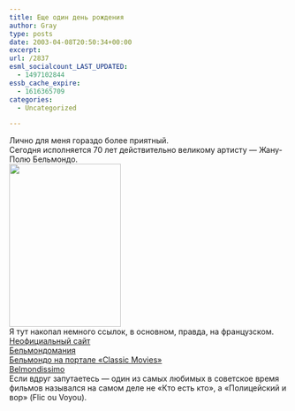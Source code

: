 ```yaml
---
title: Еще один день рождения
author: Gray
type: posts
date: 2003-04-08T20:50:34+00:00
excerpt:
url: /2837
esml_socialcount_LAST_UPDATED:
  - 1497102844
essb_cache_expire:
  - 1616365709
categories:
  - Uncategorized

---
```








Лично для меня гораздо более приятный.  
Сегодня исполняется 70 лет действительно великому артисту &#8212; Жану-Полю Бельмондо.  
<img src="https://i1.wp.com/www.searchengines.ru/blog/images/leprofessionnel5.jpg?resize=202%2C295" width="202" height="295" border="0" data-recalc-dims="1" />  
Я тут накопал немного ссылок, в основном, правда, на французском.  
<a href="http://membres.lycos.fr/wookiees/Belmondo/bebel.htm" target="_blank">Неофициальный сайт</a>  
<a href="http://www.belmondomania.fr.st/" target="_blank">Бельмондомания</a>  
<a href="http://www.thegoldenyears.org/belmondo.html" target="_blank">Бельмондо на портале &#171;Classic Movies&#187;</a>  
<a href="http://membres.lycos.fr/belmondissimo/" target="_blank">Belmondissimo</a>  
Если вдруг запутаетесь &#8212; один из самых любимых в советское время фильмов назывался на самом деле не &#171;Кто есть кто&#187;, а &#171;Полицейский и вор&#187; (Flic ou Voyou).